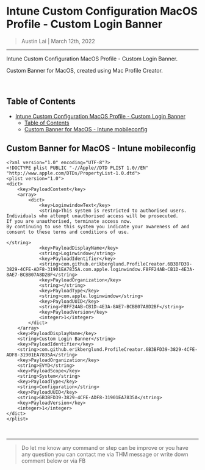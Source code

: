 # Intune Custom Configuration MacOS Profile - Custom Login Banner

> Austin Lai | March 12th, 2022

---

<!-- Description -->

Intune Custom Configuration MacOS Profile - Custom Login Banner.

Custom Banner for MacOS, created using Mac Profile Creator.

<!-- /Description -->

<br />

## Table of Contents

<!-- TOC -->

- [Intune Custom Configuration MacOS Profile - Custom Login Banner](#intune-custom-configuration-macos-profile---custom-login-banner)
    - [Table of Contents](#table-of-contents)
    - [Custom Banner for MacOS - Intune mobileconfig](#custom-banner-for-macos---intune-mobileconfig)

<!-- /TOC -->

## Custom Banner for MacOS - Intune mobileconfig

```text
<?xml version="1.0" encoding="UTF-8"?>
<!DOCTYPE plist PUBLIC "-//Apple//DTD PLIST 1.0//EN" "http://www.apple.com/DTDs/PropertyList-1.0.dtd">
<plist version="1.0">
<dict>
	<key>PayloadContent</key>
	<array>
		<dict>
			<key>LoginwindowText</key>
			<string>This system is restricted to authorised users.
Individuals who attempt unauthorised access will be prosecuted.
If you are unauthorised, terminate access now.
By continuing to use this system you indicate your awareness of and consent to these terms and conditions of use.

</string>
			<key>PayloadDisplayName</key>
			<string>Loginwindow</string>
			<key>PayloadIdentifier</key>
			<string>com.github.erikberglund.ProfileCreator.6B3BFD39-3829-4CFE-ADF8-31901EA7835A.com.apple.loginwindow.F8FF24AB-CB1D-4E3A-8AE7-BCBB07A8D2BF</string>
			<key>PayloadOrganization</key>
			<string></string>
			<key>PayloadType</key>
			<string>com.apple.loginwindow</string>
			<key>PayloadUUID</key>
			<string>F8FF24AB-CB1D-4E3A-8AE7-BCBB07A8D2BF</string>
			<key>PayloadVersion</key>
			<integer>1</integer>
		</dict>
	</array>
	<key>PayloadDisplayName</key>
	<string>Custom Login Banner</string>
	<key>PayloadIdentifier</key>
	<string>com.github.erikberglund.ProfileCreator.6B3BFD39-3829-4CFE-ADF8-31901EA7835A</string>
	<key>PayloadOrganization</key>
	<string>EVYD</string>
	<key>PayloadScope</key>
	<string>System</string>
	<key>PayloadType</key>
	<string>Configuration</string>
	<key>PayloadUUID</key>
	<string>6B3BFD39-3829-4CFE-ADF8-31901EA7835A</string>
	<key>PayloadVersion</key>
	<integer>1</integer>
</dict>
</plist>
```

<br />

---

> Do let me know any command or step can be improve or you have any question you can contact me via THM message or write down comment below or via FB
